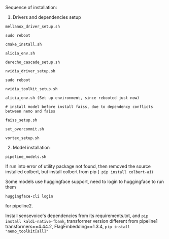 Sequence of installation:

1. Drivers and dependencies setup

```
mellanox_driver_setup.sh

sudo reboot

cmake_install.sh

alicia_env.sh

derecho_cascade_setup.sh

nvidia_driver_setup.sh

sudo reboot

nvidia_toolkit_setup.sh

alicia_env.sh (Set up environment, since rebooted just now)

# install model before install faiss, due to dependency conflicts between nemo and faiss

faiss_setup.sh

set_overcommit.sh

vortex_setup.sh
```

2. Model installation

```
pipeline_models.sh
```
If run into error of utility package not found, then removed the source installed colbert, but install colbert from pip (``` pip install colbert-ai```)

Some models use huggingface support, need to login to huggingface to run them

```
huggingface-cli login
```

for pipeline2.

Install sensevoice's dependencies from its requirements.txt,  and ```pip install kaldi-native-fbank```, transformer version different from pipeline1 transformers==4.44.2, FlagEmbedding==1.3.4, ```pip install "nemo_toolkit[all]"```

